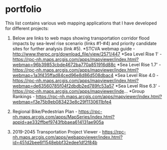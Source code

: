 # portfolio

This list contains various web mapping applications that I have developed for different projects:


1. Below are links to web maps showing transportation corridor flood impacts by sea-level rise scenario (links #1-#4) and priority candidate sites for further analysis (link #5).
   *STCVA webmap guide - http://www.therpc.org/download_file/view/2571/447
   *Sea Level Rise 1' - https://rpc-nh.maps.arcgis.com/apps/mapviewer/index.html?webmap=96b39853cbde4672ba770a851916d88c
   *Sea Level Rise 1.7' - https://rpc-nh.maps.arcgis.com/apps/mapviewer/index.html?webmap=1a3f435ffad84ced96e8d86d508dbac4
   *Sea Level Rise 4.0 - https://rpc-nh.maps.arcgis.com/apps/mapviewer/index.html?webmap=de63560785f04f2dbdb2ed789fc53a57
   *Sea Level Rise 6.3' - https://rpc-nh.maps.arcgis.com/apps/mapviewer/inde...
   *Group Rankings - https://rpc-nh.maps.arcgis.com/apps/mapviewer/index.html?webmap=f3e75b9eb083423e8c29f1130611bfe4
    
2. Regional Bike/Pedestrian Plan - https://rpc-nh.maps.arcgis.com/apps/MapSeries/index.html?appid=ae332ffbef9743fbbaea614131ae905a

3. 2019-2045 Transportation Project Viewer - https://rpc-nh.maps.arcgis.com/apps/webappviewer/index.html?id=451d2bee6f1548ebbf32edee1df2f84b
